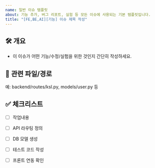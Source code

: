 ```yaml
---
name: 일반 이슈 템플릿
about: 기능 추가, 버그 리포트, 실험 등 모든 이슈에 사용되는 기본 템플릿입니다.
title: "[FE,BE,AI][기능] 이슈 제목 작성"
---
```


## 🛠 개요
- 이 이슈가 어떤 기능/수정/실험을 위한 것인지 간단히 작성하세요.


## 📁 관련 파일/경로
예: backend/routes/ksl.py, models/user.py 등

## ✅ 체크리스트
- [ ] 작업내용
- [ ] API 라우팅 정의
- [ ] DB 모델 생성
- [ ] 테스트 코드 작성
- [ ] 프론트 연동 확인

